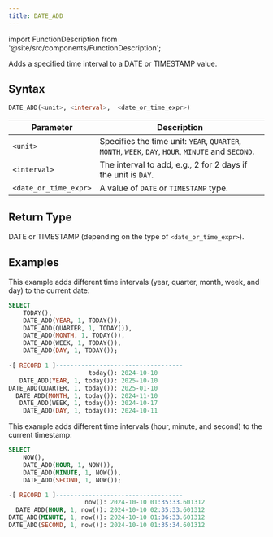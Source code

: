 ```yaml
---
title: DATE_ADD
---
```

import FunctionDescription from '@site/src/components/FunctionDescription';

<FunctionDescription description="Introduced or updated: v1.2.641"/>

Adds a specified time interval to a DATE or TIMESTAMP value.

## Syntax

```sql
DATE_ADD(<unit>, <interval>,  <date_or_time_expr>)
```

| Parameter             | Description                                                                                        |
|-----------------------|----------------------------------------------------------------------------------------------------|
| `<unit>`              | Specifies the time unit: `YEAR`, `QUARTER`, `MONTH`, `WEEK`, `DAY`, `HOUR`, `MINUTE` and `SECOND`. |
| `<interval>`          | The interval to add, e.g., 2 for 2 days if the unit is `DAY`.                                      |
| `<date_or_time_expr>` | A value of `DATE` or `TIMESTAMP` type.                                                             |

## Return Type

DATE or TIMESTAMP (depending on the type of `<date_or_time_expr>`).

## Examples

This example adds different time intervals (year, quarter, month, week, and day) to the current date:

```sql
SELECT
    TODAY(),
    DATE_ADD(YEAR, 1, TODAY()),
    DATE_ADD(QUARTER, 1, TODAY()),
    DATE_ADD(MONTH, 1, TODAY()),
    DATE_ADD(WEEK, 1, TODAY()),
    DATE_ADD(DAY, 1, TODAY());

-[ RECORD 1 ]-----------------------------------
                      today(): 2024-10-10
   DATE_ADD(YEAR, 1, today()): 2025-10-10
DATE_ADD(QUARTER, 1, today()): 2025-01-10
  DATE_ADD(MONTH, 1, today()): 2024-11-10
   DATE_ADD(WEEK, 1, today()): 2024-10-17
    DATE_ADD(DAY, 1, today()): 2024-10-11
```

This example adds different time intervals (hour, minute, and second) to the current timestamp:

```sql
SELECT
    NOW(),
    DATE_ADD(HOUR, 1, NOW()),
    DATE_ADD(MINUTE, 1, NOW()),
    DATE_ADD(SECOND, 1, NOW());

-[ RECORD 1 ]-----------------------------------
                     now(): 2024-10-10 01:35:33.601312
  DATE_ADD(HOUR, 1, now()): 2024-10-10 02:35:33.601312
DATE_ADD(MINUTE, 1, now()): 2024-10-10 01:36:33.601312
DATE_ADD(SECOND, 1, now()): 2024-10-10 01:35:34.601312
```